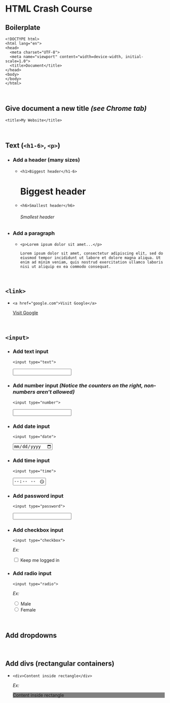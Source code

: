 # HTML Crash Course

## Boilerplate

```
<!DOCTYPE html>
<html lang="en">
<head>
  <meta charset="UTF-8">
  <meta name="viewport" content="width=device-width, initial-scale=1.0">
  <title>Document</title>
</head>
<body>
</body>
</html>
```

<br/>

## Give document a new title _(see Chrome tab)_

`<title>My Website</title>`

<br/>

## Text (`<h1-6>`, `<p>`)

- ### Add a header (many sizes)

  - `<h1>Biggest header</h1-6>`
    <h1>Biggest header</h1>

  - `<h6>Smallest header</h6>`
    <h6>Smallest header</h6>

- ### Add a paragraph

  - `<p>Lorem ipsum dolor sit amet...</p>`

    ```
    Lorem ipsum dolor sit amet, consectetur adipiscing elit, sed do eiusmod tempor incididunt ut labore et dolore magna aliqua. Ut enim ad minim veniam, quis nostrud exercitation ullamco laboris nisi ut aliquip ex ea commodo consequat.
    ```

<br />

## `<link>`

- `<a href="google.com">Visit Google</a>`

  <a href="https://www.google.com">Visit Google</a>

<br />

## `<input>`

- ### Add text input

  `<input type="text">`

  <input type="text">

- ### Add number input _(Notice the counters on the right, non-numbers aren't allowed)_

  `<input type="number">`

  <input type="number">

- ### Add date input

  `<input type="date">`

  <input type="date">

- ### Add time input

  `<input type="time">`

  <input type="time">

- ### Add password input

  `<input type="password">`

  <input type="password">

- ### Add checkbox input

  `<input type="checkbox">`

  _Ex:_

  <input type="checkbox">
  <label>Keep me logged in</label>

- ### Add radio input

  `<input type="radio">`

  _Ex:_

  <input type="radio" id="mdale" name="gender" value="mfdale">
  <label for="male">Male</label><br>
  <input type="radio" id="female" name="gender" value="female">
  <label for="female">Female</label><br>

<br/>

## Add dropdowns

<br />

## Add divs (rectangular containers)

- `<div>Content inside rectangle</div> `

  _Ex:_

  <div style="background: gray">Content inside rectangle</div>
